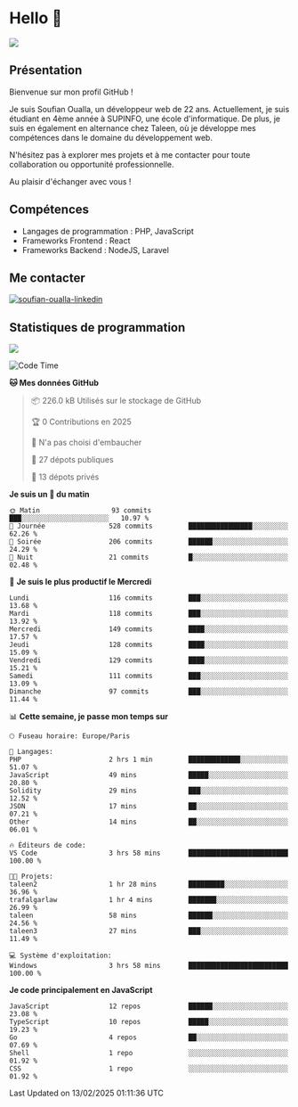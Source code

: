 # Hello 👋

![](https://komarev.com/ghpvc/?username=OSoufian&color=1a1b27)

## Présentation

Bienvenue sur mon profil GitHub !

Je suis Soufian Oualla, un développeur web de 22 ans. Actuellement, je suis étudiant en 4ème année à SUPINFO, une école d'informatique. De plus, je suis en également en alternance chez Taleen, où je développe mes compétences dans le domaine du développement web.

N'hésitez pas à explorer mes projets et à me contacter pour toute collaboration ou opportunité professionnelle.

Au plaisir d'échanger avec vous !

## Compétences

- Langages de programmation : PHP, JavaScript
- Frameworks Frontend : React
- Frameworks Backend : NodeJS, Laravel

## Me contacter

<p>
<a href="https://www.linkedin.com/in/soufian-oualla/" target="_blank"><img align="center" src="https://img.shields.io/badge/-LinkedIn-0077B5?style=for-the-badge&logo=Linkedin&logoColor=white" alt="soufian-oualla-linkedin"/></a>

## Statistiques de programmation

<a href="https://github-readme-stats.vercel.app/api/top-langs/?username=OSoufian&layout=compact">
  <img align="center" src="https://github-readme-stats.vercel.app/api/top-langs/?username=OSoufian&layout=compact"/>
</a>

<br />

<!--START_SECTION:waka-->
![Code Time](http://img.shields.io/badge/Code%20Time-353%20hrs%2031%20mins-blue)

**🐱 Mes données GitHub** 

> 📦 226.0 kB Utilisés sur le stockage de GitHub 
 > 
> 🏆 0 Contributions en 2025
 > 
> 🚫 N'a pas choisi d'embaucher
 > 
> 📜 27 dépots publiques 
 > 
> 🔑 13 dépots privés 
 > 
**Je suis un 🐤 du matin** 

```text
🌞 Matin                  93 commits          ███░░░░░░░░░░░░░░░░░░░░░░   10.97 % 
🌆 Journée                528 commits         ████████████████░░░░░░░░░   62.26 % 
🌃 Soirée                 206 commits         ██████░░░░░░░░░░░░░░░░░░░   24.29 % 
🌙 Nuit                   21 commits          █░░░░░░░░░░░░░░░░░░░░░░░░   02.48 % 
```
📅 **Je suis le plus productif le Mercredi** 

```text
Lundi                    116 commits         ███░░░░░░░░░░░░░░░░░░░░░░   13.68 % 
Mardi                    118 commits         ███░░░░░░░░░░░░░░░░░░░░░░   13.92 % 
Mercredi                 149 commits         ████░░░░░░░░░░░░░░░░░░░░░   17.57 % 
Jeudi                    128 commits         ████░░░░░░░░░░░░░░░░░░░░░   15.09 % 
Vendredi                 129 commits         ████░░░░░░░░░░░░░░░░░░░░░   15.21 % 
Samedi                   111 commits         ███░░░░░░░░░░░░░░░░░░░░░░   13.09 % 
Dimanche                 97 commits          ███░░░░░░░░░░░░░░░░░░░░░░   11.44 % 
```


📊 **Cette semaine, je passe mon temps sur** 

```text
🕑︎ Fuseau horaire: Europe/Paris

💬 Langages: 
PHP                      2 hrs 1 min         █████████████░░░░░░░░░░░░   51.07 % 
JavaScript               49 mins             █████░░░░░░░░░░░░░░░░░░░░   20.80 % 
Solidity                 29 mins             ███░░░░░░░░░░░░░░░░░░░░░░   12.52 % 
JSON                     17 mins             ██░░░░░░░░░░░░░░░░░░░░░░░   07.21 % 
Other                    14 mins             ██░░░░░░░░░░░░░░░░░░░░░░░   06.01 % 

🔥 Éditeurs de code: 
VS Code                  3 hrs 58 mins       █████████████████████████   100.00 % 

🐱‍💻 Projets: 
taleen2                  1 hr 28 mins        █████████░░░░░░░░░░░░░░░░   36.96 % 
trafalgarlaw             1 hr 4 mins         ███████░░░░░░░░░░░░░░░░░░   26.99 % 
taleen                   58 mins             ██████░░░░░░░░░░░░░░░░░░░   24.56 % 
taleen3                  27 mins             ███░░░░░░░░░░░░░░░░░░░░░░   11.49 % 

💻 Système d'exploitation: 
Windows                  3 hrs 58 mins       █████████████████████████   100.00 % 
```

**Je code principalement en JavaScript** 

```text
JavaScript               12 repos            ██████░░░░░░░░░░░░░░░░░░░   23.08 % 
TypeScript               10 repos            █████░░░░░░░░░░░░░░░░░░░░   19.23 % 
Go                       4 repos             ██░░░░░░░░░░░░░░░░░░░░░░░   07.69 % 
Shell                    1 repo              ░░░░░░░░░░░░░░░░░░░░░░░░░   01.92 % 
CSS                      1 repo              ░░░░░░░░░░░░░░░░░░░░░░░░░   01.92 % 
```




 Last Updated on 13/02/2025 01:11:36 UTC
<!--END_SECTION:waka-->

